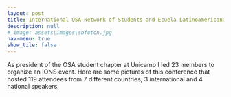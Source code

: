 ```yaml
---
layout: post
title: International OSA Network of Students and Ecuela Latinoamericana de Optica, 2019
description: null
# image: assets\images\sbfoton.jpg
nav-menu: true
show_tile: false
---
```




As president of the OSA student chapter at Unicamp I led 23 members to organize an IONS event. Here are some pictures of this conference that hosted 119 attendees from 7 different countries, 3 international and 4 national speakers.

<script src="https://cdn.jsdelivr.net/npm/publicalbum@latest/embed-ui.min.js" async></script>
<div class="pa-gallery-player-widget" style="width:100%; height:480px; display:none;"
  data-link="https://photos.app.goo.gl/pBttearocxbnMEkSA"
  data-title="IONS - ELO 2019"
  data-description="28 new photos added to shared album">
  <object data="https://lh3.googleusercontent.com/mjsZZRuuCsrTWfMTGKNkW7X1brxaOIIRvwIKuyN8cMiY8S_dxyZM23-Er5Stjw_0CKi8IH7OsPZP84ezCltB8L4d-Rualdjg1fTJG9WMhnH8-BPYNQGJ31NANM19FyQmbWHTPWENeg=w1920-h1080"></object>
  <object data="https://lh3.googleusercontent.com/XX9A-cUkTosRglMhEKg5KJYoiD5HuDZ9ncqVxu8liWxGa7YICFYYU6DZwgBQg1-U7_J4TlRuUs3V2rHmODzQv-QbYc1Uqn0FUcnszl9pLBoQgIhCkawtGs_QI5E9NQCn28z-i_BCvA=w1920-h1080"></object>
  <object data="https://lh3.googleusercontent.com/VEa41q3KW6gPUU2ADngrQ4PH7lPdCZmvw0s6adsd59X86pP7wUgiNmkm5zX10pG3gv45-GWGnkGvkkB9KnRT205wqh3uQ2RUPx_3pUQqdMybdR6RGmaTWJ5IDX4wSw3T2FTA6n8tCw=w1920-h1080"></object>
  <object data="https://lh3.googleusercontent.com/mDsltGcur0aoCnhb37VT6yPFM9mZgEYHc80fsBq_RXg_K-NXjIs99m9OLpHaojncMICYkjSM618NDteuuxoenfCd7M6NXGj9I6JeTa1kBrIj_e5F4VmgPTzCNnHqJUBIrH8KPVRW-g=w1920-h1080"></object>
  <object data="https://lh3.googleusercontent.com/q7AqH2yeP5PJfNlnRQVlvE49TuT5x3H1AXIRY5dcgw9hlStpgEg8G06p8nGajXynQU5N8BiMJWKFHpkT52oHemIKIfZtbalbWkH7Qq1UD2XQsPe3M_dDgTiYNdzzsvz9aAJ7IQ9ieg=w1920-h1080"></object>
  <object data="https://lh3.googleusercontent.com/HiXAJ-Vdb9OjmWjSS77zH3BDqY5Rv5d9PWA0I-vw068WYa_f0bY7J79a4ud1GqvsbuhePHoCH4oMUPXjj1YeUj1oZ-a0niizNVOdJLLaA_1Ov20n9xRbLFqT2Jw2B3mMyR9pV2vGbg=w1920-h1080"></object>
  <object data="https://lh3.googleusercontent.com/fxy-j0E_2Uibva0KZbsET1JPqG--zikaEQZHC7xpSqEcndrGgqzSf49gk3xJuOIB_HTt3mdxmw0c6jhCsGS35F39XXmsrVHrzB0Wk3gv0Jj_snLRO5IGxmzHfKVlhq7ejpBeAo3AYg=w1920-h1080"></object>
  <object data="https://lh3.googleusercontent.com/IUA-nTB5o73_HEs8Iq_pdKboDG1SnxunV-U88kvRquKJCH9kdAruXPIy4Q6u67H9oB8AvwbIjAcr34rnUmkKtqJNnuIZNa5YcIy64JPo8G_ScWSIwo97amcxTy2QjBOHgdr15c5-VQ=w1920-h1080"></object>
  <object data="https://lh3.googleusercontent.com/eWzfvgI1vqta8zl2Np_M5KdG_cEjYc2HfP8L7aJsS5PW9kkLwdqMT2BZ24tzneRNTeuEk5eyWneF1LrP33sbz18FMV0Qaw28jy9ObXCu9ZQjxZ7yzaT0vuaYoQt4ezLP1Z0a5A5DWg=w1920-h1080"></object>
  <object data="https://lh3.googleusercontent.com/H08VUU2bEKdhBgzB8VMG9A8pjxXxlQFGJFtFy6WDDEz4ydXz2rqne9ZfyAyTyTh5d7QEewxuNPbxgxDAmLnISE1MZluBlSGMTIXSUmV3x6HX0utkTQ4qKc5CMhJ0o7fSOLEiKVWVbw=w1920-h1080"></object>
  <object data="https://lh3.googleusercontent.com/oa7C_B_2ScRRpPVUNPvJQebp4PYzIvivJcq8DBJP8Q396M9Vh6J2L7Rjo5el9SNyefrsBpl9_5GTRvqsqEbl6vYNpS_r4Ghf48SbTEnMwXC0HjpXAk_Yj8DzDBiYqMIWEJelqg9Gag=w1920-h1080"></object>
  <object data="https://lh3.googleusercontent.com/NIGeftcBsrJ3wS2ZQRsL0DByEiJoo7jaoFuqvZQLWaqPuI0wvGcCzLIETHrBP1KwyCp_Tx-meDw9c4G9ELqf4LmIub23wvBBoluHYmAFTO_rUgwdO7Wh6zMYWJCqmCA_DOubojNsZA=w1920-h1080"></object>
  <object data="https://lh3.googleusercontent.com/zkf52TMso9oDVN3hT3MKwrQINrrtowT1GORd1H5tS6STlD-CwNimGtFEMhgI-ZupWNXeT7tEa1BErRe8KcmMHY_zkWmBFrfu9OfM5IPcK5lJG8zsgjjA45tUFG8wfWhYruYvZKEWTw=w1920-h1080"></object>
  <object data="https://lh3.googleusercontent.com/YlfOa_XmtG8tsg0la0r-GZDuzaL37lwcRLvPSJthhwm7pL4X39kTGOUV5ko9heUb3JsAmgUFmXHw4y6mWjqnyd-Uc5E1LTA8MzaDMYh1xyE0qJneKOfMbtzl-wrnjaKDJFjE62rRhg=w1920-h1080"></object>
  <object data="https://lh3.googleusercontent.com/Y7co5Y6nPbtUzp0Yat6QQN6uF7DwHKzaBUQWokd3DoFkUjqudTkRitF657YufA7vGUewJsnJrPieSxairzSBmRFEKHqs1Wce9XcXYGKjqRcnY2ic3AI9bFmWEJQ3sbFIBizg4NiJ5Q=w1920-h1080"></object>
  <object data="https://lh3.googleusercontent.com/R1dCxBmmKB4gMSkKRuHOkAERlmZoN544_QtlbEdDcrCyHxH83Gz5dgZ9ndivF3OvpgJrCVLIDiAWu3pzBPCMWpZImG5tFqRnkmAJYHyde9Nn4Ofe-ihLbp2nEvA9iH2g7CEgjFLmsw=w1920-h1080"></object>
  <object data="https://lh3.googleusercontent.com/H9MpQyaKbY37UK320SPDribV8bhA6yMxAWSJBuk41fXFkvsSszGU30Xzshd7ywAfzK2mZAMZi1G_8Tg9MeelNPVokC3bzbehDkk7WweNyZ7sUipaeRB0MOs6gwg8T06rs8tjmfYLiw=w1920-h1080"></object>
  <object data="https://lh3.googleusercontent.com/yU7zxyTPCQk13CGaoKOxwwPLSOHKiUVRCmlP_-nvm1d-VbA6rGSC98y8SFsnLSKCfd8N7Y2BuR1VFpZ4byfz_QobwDq5Ledx5pRdGFRc2j7hGAksUjF7cV7g8icqwiWJWuLlFAraqA=w1920-h1080"></object>
  <object data="https://lh3.googleusercontent.com/O0WKuHmh62BjrFPfbMK03XWbnWZ4CvxGwUajckfpITrU5_ori18zjFQlNTK5aOVsgaw5xa-KX5pq_c6vpt-5_GBt7ZUDleL3nQQm0AQSfJtHmrC4hdobjwXWLQxMNoJcJl_EqMbqtA=w1920-h1080"></object>
  <object data="https://lh3.googleusercontent.com/pTzMA89YtSEO-BPhg60vmOCs4TM1b1dEs6hCIcQZNJlObJb3IgUwb6TSvA9q0VEr8_Lf-h7RRaOFzWNpdy8UrcJYzOE7lklULnIDvcnNlkDM20BK1Sr_kFXl_rCL-VsXllc3mqharw=w1920-h1080"></object>
  <object data="https://lh3.googleusercontent.com/Bfkkrd1YlFt_GuziYiNivGHHgfBdLzJDR2A4YhPKcVdaSSUoDHtifBH3dbwIQ9fjKbYUxfwDnOgOJOqkRRVKmoFawgFjJs0YOfxjy0Uzn6lp79uLB5BXmhbLRCMhHDQqDmeGBfTgHw=w1920-h1080"></object>
  <object data="https://lh3.googleusercontent.com/t-KY3sBxUVmFTiVV37nec6_M-3_nmRwTUpeXGqSh_RgyptOyOBIOriuftu0ipMJYc1WOVlgIvFZVzI1-MELjtxxtLt0Y6-g5Pc0mz09hkecgeSPAb1ujPzLdxP68_-bvoIvKIhL1UA=w1920-h1080"></object>
  <object data="https://lh3.googleusercontent.com/RHboVusNlGErObqsUVzvl3trBYTuEhlkVrKD5iFCOooH2USRY79_2jK1TyTnjdBomRkk81slA_mljwYSkCRV5uoLwkjXiILhY2ccu7MTQDI2caMeF3RqaSUCkHbmdPRzheyOJOfLfA=w1920-h1080"></object>
  <object data="https://lh3.googleusercontent.com/J_dqMg5S81wBMcxesB6Ua7wMqbBkMgdpYwNTz0ZZR3RTPIa7EiQZHDQqJZk-TR66zvAyrWA87PvDfkbVaNsrih_utp96bEsP7xKsB5b1nBjUUY-zJ-chfHx0K4m7t1ZEq9NUHfl_og=w1920-h1080"></object>
  <object data="https://lh3.googleusercontent.com/dujTpTeYq0iPaKaY4A242fWVfuckzXKgmwC4QGezsRpdkgkT7v9IdwDomAPejmxnVtADBvYjMjAgg3fe_UnSe2xTjVl2zLJW-QSUWLFM_vgTeaYh5-bYEVQV3oTTGYDTZl9lJ844dA=w1920-h1080"></object>
  <object data="https://lh3.googleusercontent.com/XKXwY178mIKYp0acrmp3UIyaZlohUXNeLAZnh-WhOI6JGW_VzwIdLEsI3C0tIf1XUhT-QlTuDQ5qv1DZ8nNpogRPFThVYGVHzh48bB5uV6_F4Sqj4JfzfKzhDTXRU0NjmRefEuzXSg=w1920-h1080"></object>
  <object data="https://lh3.googleusercontent.com/cNH3Ei4j37MvKckQ-0uezP-C10Lr7AKgWU2kxEEF1fPCyNCHHppW4wvrxj34pW7gz1KluLXUB_mLcDz4KQ7eX5j23ZzFVcRxTXo-Mb56DxHXIcoiAb09CTxSMghrNiinM3iibpM4pA=w1920-h1080"></object>
  <object data="https://lh3.googleusercontent.com/Hq_vnpOVISrrlkTTiQEKkJolyKZxJLKpTAVwBRjKlEpXNzI7e62G7aStZ3q3phNoSqehTTAyjHjF-pmDj8y7VfPzlOsAK8sM7TP225gK3_hXH3b1NeeYL8cWqaLZ96VO-XtLQ04AJA=w1920-h1080"></object>
</div>

